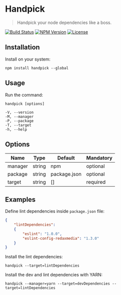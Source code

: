 Handpick
========

> Handpick your node dependencies like a boss.

[![Build Status](https://img.shields.io/travis/redaxmedia/handpick.svg)](https://travis-ci.org/redaxmedia/handpick)
[![NPM Version](https://img.shields.io/npm/v/handpick.svg)](https://npmjs.com/package/handpick)
[![License](https://img.shields.io/npm/l/handpick.svg)](https://npmjs.com/package/handpick)


Installation
------------

Install on your system:

```
npm install handpick --global
```


Usage
-----

Run the command:

```
handpick [options]

-V, --version
-M, --manager
-P, --package
-T, --target
-h, --help
```


Options
-------

| Name    | Type   | Default      | Mandatory |
|---------|--------|--------------|-----------|
| manager | string | npm          | optional  |
| package | string | package.json | optional  |
| target  | string | []           | required  |


Examples
--------

Define lint dependencies inside `package.json` file:

```json
{
	"lintDependencies":
	{
		"eslint": "1.0.0",
 		"eslint-config-redaxmedia": "1.3.0"
	}
}
```

Install the lint dependencies:

```
handpick --target=lintDependencies
```

Install the dev and lint dependencies with YARN:

```
handpick --manager=yarn --target=devDependencies --target=lintDependencies
```
